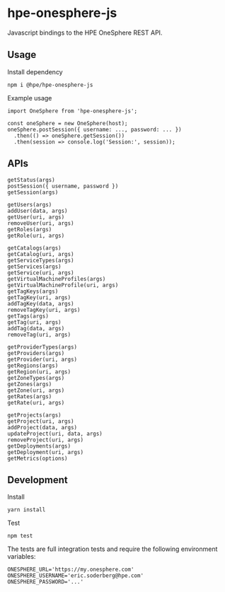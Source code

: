 # hpe-onesphere-js
Javascript bindings to the HPE OneSphere REST API.

## Usage

Install dependency

```
npm i @hpe/hpe-onesphere-js
```

Example usage

```
import OneSphere from 'hpe-onesphere-js';

const oneSphere = new OneSphere(host);
oneSphere.postSession({ username: ..., password: ... })
  .then(() => oneSphere.getSession())
  .then(session => console.log('Session:', session));
```

## APIs

```
getStatus(args)
postSession({ username, password })
getSession(args)

getUsers(args)
addUser(data, args)
getUser(uri, args)
removeUser(uri, args)
getRoles(args)
getRole(uri, args)

getCatalogs(args)
getCatalog(uri, args)
getServiceTypes(args)
getServices(args)
getService(uri, args)
getVirtualMachineProfiles(args)
getVirtualMachineProfile(uri, args)
getTagKeys(args)
getTagKey(uri, args)
addTagKey(data, args)
removeTagKey(uri, args)
getTags(args)
getTag(uri, args)
addTag(data, args)
removeTag(uri, args)

getProviderTypes(args)
getProviders(args)
getProvider(uri, args)
getRegions(args)
getRegion(uri, args)
getZoneTypes(args)
getZones(args)
getZone(uri, args)
getRates(args)
getRate(uri, args)

getProjects(args)
getProject(uri, args)
addProject(data, args)
updateProject(uri, data, args)
removeProject(uri, args)
getDeployments(args)
getDeployment(uri, args)
getMetrics(options)
```

## Development

Install
```
yarn install
```

Test
```
npm test
```

The tests are full integration tests and require the following environment variables:

```
ONESPHERE_URL='https://my.onesphere.com'
ONESPHERE_USERNAME='eric.soderberg@hpe.com'
ONESPHERE_PASSWORD='...'
```
